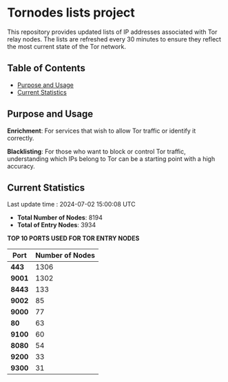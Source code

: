 # Tornodes lists project

This repository provides updated lists of IP addresses associated with Tor relay nodes. The lists are refreshed every 30 minutes to ensure they reflect the most current state of the Tor network.

## Table of Contents

- [Purpose and Usage](#purpose-and-usage)
- [Current Statistics](#current-statistics)


## Purpose and Usage

**Enrichment**: For services that wish to allow Tor traffic or identify it correctly.

**Blacklisting**: For those who want to block or control Tor traffic, understanding which IPs belong to Tor can be a starting point with a high accuracy.

## Current Statistics

Last update time : 2024-07-02 15:00:08 UTC

- **Total Number of Nodes**: 8194
- **Total of Entry Nodes**: 3934

**TOP 10 PORTS USED FOR TOR ENTRY NODES**

| **Port** | **Number of Nodes** |
|------|-----------------|
| **443**   | 1306  |
| **9001**   | 1302  |
| **8443**   | 133  |
| **9002**   | 85  |
| **9000**   | 77  |
| **80**   | 63  |
| **9100**   | 60  |
| **8080**   | 54  |
| **9200**   | 33  |
| **9300**   | 31  |

